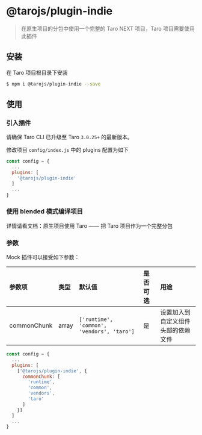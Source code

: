 # @tarojs/plugin-indie

> 在原生项目的分包中使用一个完整的 Taro NEXT 项目，Taro 项目需要使用此插件

## 安装

在 Taro 项目根目录下安装

```bash
$ npm i @tarojs/plugin-indie --save
```

## 使用

### 引入插件

请确保 Taro CLI 已升级至 Taro `3.0.25+` 的最新版本。

修改项目 `config/index.js` 中的 plugins 配置为如下

```js
const config = {
  ...
  plugins: [
    '@tarojs/plugin-indie'
  ]
  ...
}
```

### 使用 blended 模式编译项目

详情请看文档：原生项目使用 Taro —— 把 Taro 项目作为一个完整分包

### 参数

Mock 插件可以接受如下参数：

| 参数项 | 类型 | 默认值 | 是否可选 | 用途 |
| :-----| :---- | :---- | :---- | :---- |
| commonChunk | array | `['runtime', 'common', 'vendors', 'taro']` | 是 | 设置加入到自定义组件头部的依赖文件 |

```js
const config = {
  ...
  plugins: [
    ['@tarojs/plugin-indie', {
      commonChunk: [
        'runtime',
        'common',
        'vendors',
        'taro'
      ]
    }]
  ]
  ...
}
```
